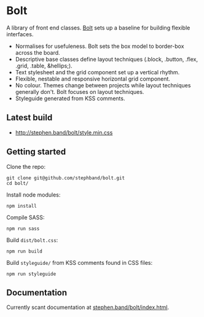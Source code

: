# Bolt

A library of front end classes. <a href="http://stephen.band/bolt">Bolt</a> sets up a baseline for building flexible interfaces.

* Normalises for usefuleness. Bolt sets the box model to border-box across the board.
* Descriptive base classes define layout techniques (.block, .button, .flex, .grid, .table, &hellips;).
* Text stylesheet and the grid component set up a vertical rhythm.
* Flexible, nestable and responsive horizontal grid component.
* No colour. Themes change between projects while layout techniques generally don't. Bolt focuses on layout techniques.
* Styleguide generated from KSS comments.

## Latest build

* <a href="http://stephen.band/bolt/style.min.css">http://stephen.band/bolt/style.min.css</a>

## Getting started

Clone the repo:

    git clone git@github.com/stephband/bolt.git
    cd bolt/

Install node modules:

    npm install

Compile SASS:

    npm run sass

Build <code>dist/bolt.css</code>:

    npm run build

Build <code>styleguide/</code> from KSS comments found in CSS files:

    npm run styleguide

## Documentation

Currently scant documentation at <a href="http://stephen.band/bolt">stephen.band/bolt/index.html</a>.
